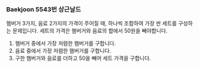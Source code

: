 ###  Baekjoon 5543번 상근날드

햄버거 3가지, 음료 2가지의 가격이 주어질 때, 하나씩 조합하여 가장 싼 세트를 구성하는 문제입니다. 세트의 가격은 햄버거와 음료의 합에서 50원을 빼야합니다.

1. 햄버거 중에서 가장 저렴한 햄버거를 구합니다.
2. 음료 중에서 가장 저렴한 햄버거를 구합니다.
3. 구한 햄버거와 음료를 더하고 50을 빼어 세트 가격을 구합니다.